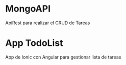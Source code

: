 # MongoAPI
ApiRest para realizar el CRUD de Tareas

# App TodoList
App de Ionic con Angular para gestionar lista de tareas
